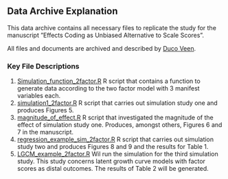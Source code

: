 ## Data Archive Explanation

This data archive contains all necessary files to replicate the study for the manuscript ”Effects Coding as Unbiased Alternative to Scale Scores”.

All files and documents are archived and described by [Duco Veen](www.ducoveen.com). 

### Key File Descriptions

1. [Simulation_function_2factor.R](https://github.com/VeenDuco/Data-Archive-Effects-Coding-Unbiased-Alternative-to-Scale-Scores/blob/master/Simulation_function_2factor.R) R script that contains a function to generate data according to the two factor model with 3 manifest variables each. 
2. [simulation1_2factor.R](https://github.com/VeenDuco/Data-Archive-Effects-Coding-Unbiased-Alternative-to-Scale-Scores/blob/master/simulation1_2factor.R) R script that carries out simulation study one and produces Figures 5. 
3. [magnitude_of_effect.R](https://github.com/VeenDuco/Data-Archive-Effects-Coding-Unbiased-Alternative-to-Scale-Scores/blob/master/magnitude_of_effect.R) R script that investigated the magnitude of the effect of simulation study one. Produces, amongst others, Figures 6 and 7 in the manuscript.
4. [regression_example_sim_2factor.R](https://github.com/VeenDuco/Data-Archive-Effects-Coding-Unbiased-Alternative-to-Scale-Scores/blob/master/regression_example_sim_2factor.R) R script that carries out simulation study two and produces Figures 8 and 9 and the results for Table 1.
5. [LGCM_example_2factor.R](https://github.com/VeenDuco/Data-Archive-Effects-Coding-Unbiased-Alternative-to-Scale-Scores/blob/master/LGCM_example_2factor.R) Wil run the simulation for the third simulation study. This study concerns latent growth curve models with factor scores as distal outcomes. The results of Table 2 will be generated. 
 

